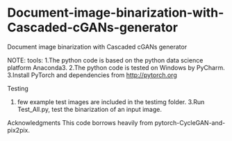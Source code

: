 # Document-image-binarization-with-Cascaded-cGANs-generator
Document image binarization with Cascaded cGANs generator

NOTE:
tools: 
1.The python code is based on the python data science platform Anaconda3. 
2.The python code is tested on Windows by PyCharm.
3.Install PyTorch and dependencies from http://pytorch.org


Testing
1. few example test images are included in the testimg folder.
3.Run Test_All.py, test the binarization of an input image. 


Acknowledgments
This code borrows heavily from pytorch-CycleGAN-and-pix2pix.
